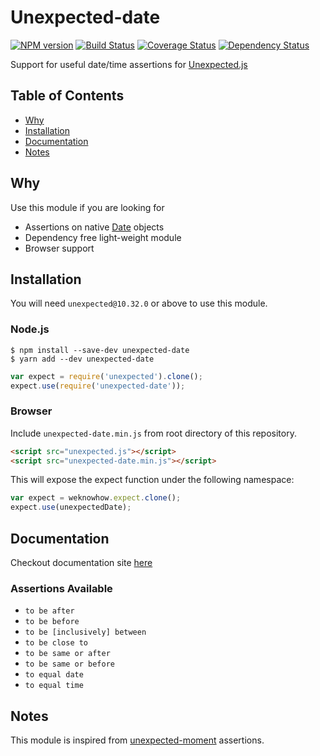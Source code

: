 # Unexpected-date

[![NPM version](https://badge.fury.io/js/unexpected-date.svg)](http://badge.fury.io/js/unexpected-date)
[![Build Status](https://travis-ci.org/sushantdhiman/unexpected-date.svg?branch=master)](https://travis-ci.org/sushantdhiman/unexpected-date)
[![Coverage Status](https://coveralls.io/repos/sushantdhiman/unexpected-date/badge.svg)](https://coveralls.io/r/sushantdhiman/unexpected-date)
[![Dependency Status](https://david-dm.org/sushantdhiman/unexpected-date.svg)](https://david-dm.org/sushantdhiman/unexpected-date)

Support for useful date/time assertions for
[Unexpected.js](https://github.com/unexpectedjs/unexpected)

## Table of Contents

- [Why](#why)
- [Installation](#installation)
- [Documentation](#documentation)
- [Notes](#notes)

## Why

Use this module if you are looking for

- Assertions on native [Date](https://developer.mozilla.org/en/docs/Web/JavaScript/Reference/Global_Objects/Date) objects
- Dependency free light-weight module
- Browser support

## Installation

You will need `unexpected@10.32.0` or above to use this module.

### Node.js

```
$ npm install --save-dev unexpected-date
$ yarn add --dev unexpected-date
```

```javascript
var expect = require('unexpected').clone();
expect.use(require('unexpected-date'));
```

### Browser

Include `unexpected-date.min.js` from root directory of this repository.

```html
<script src="unexpected.js"></script>
<script src="unexpected-date.min.js"></script>
```

This will expose the expect function under the following namespace:

```javascript
var expect = weknowhow.expect.clone();
expect.use(unexpectedDate);
```

## Documentation

Checkout documentation site [here](http://sushantdhiman.com/projects/unexpected-date/)

### Assertions Available

- `to be after`
- `to be before`
- `to be [inclusively] between`
- `to be close to`
- `to be same or after`
- `to be same or before`
- `to equal date`
- `to equal time`

## Notes

This module is inspired from [unexpected-moment](https://github.com/unexpectedjs/unexpected-moment) assertions.
